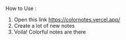 How to Use :
1. Open this link https://colornotes.vercel.app/
2. Create a lot of new notes
3. Voila! Colorful notes are there
